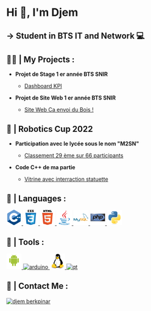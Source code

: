 <h1> Hi 👋, I'm Djem </h1>
<h2> → Student in BTS IT and Network 💻 </h2>

<h2> 👨‍💻 | My Projects :</h2>

- <b> Projet de Stage 1 er année BTS SNIR </b>
  - [Dashboard KPI](https://github.com/Djembrk/Dashboard-KPI)
  
- <b> Projet de Site Web  1 er année BTS SNIR </b>
  - [Site Web Ca envoi du Bois ! ](https://github.com/Djembrk/SiteWeb-BTS-SNIR)

<h2> 🤖 | Robotics Cup 2022 </h2>

- <b> Participation avec le lycée sous le nom "M2SN" </b>
  - [Classement 29 ème sur 66 participants ](https://www.coupederobotique.fr/classement-coupe-de-robotique-2022/)
  
- <b> Code C++ de ma partie </b>
  - [Vitrine avec interraction statuette ](https://github.com/)

<h2> 🧠 | Languages : </h2>
<p align="left"> <a href="https://www.w3schools.com/cpp/" target="_blank" rel="noreferrer"> <img src="https://raw.githubusercontent.com/devicons/devicon/master/icons/cplusplus/cplusplus-original.svg" alt="cplusplus" width="40" height="40"/> </a> <a href="https://www.w3schools.com/css/" target="_blank" rel="noreferrer"> <img src="https://raw.githubusercontent.com/devicons/devicon/master/icons/css3/css3-original-wordmark.svg" alt="css3" width="40" height="40"/> </a> <a href="https://www.w3.org/html/" target="_blank" rel="noreferrer"> <img src="https://raw.githubusercontent.com/devicons/devicon/master/icons/html5/html5-original-wordmark.svg" alt="html5" width="40" height="40"/> </a> <a href="https://www.java.com" target="_blank" rel="noreferrer"> <img src="https://raw.githubusercontent.com/devicons/devicon/master/icons/java/java-original.svg" alt="java" width="40" height="40"/> </a> <a href="https://www.mysql.com/" target="_blank" rel="noreferrer"> <img src="https://raw.githubusercontent.com/devicons/devicon/master/icons/mysql/mysql-original-wordmark.svg" alt="mysql" width="40" height="40"/> </a> <a href="https://www.php.net" target="_blank" rel="noreferrer"> <img src="https://raw.githubusercontent.com/devicons/devicon/master/icons/php/php-original.svg" alt="php" width="40" height="40"/> </a> <a href="https://www.python.org" target="_blank" rel="noreferrer"> <img src="https://raw.githubusercontent.com/devicons/devicon/master/icons/python/python-original.svg" alt="python" width="40" height="40"/> </a> </p>

<h2> 🧠 | Tools : </h2>
<p align="left"> <a href="https://developer.android.com" target="_blank" rel="noreferrer"> <img src="https://raw.githubusercontent.com/devicons/devicon/master/icons/android/android-original-wordmark.svg" alt="android" width="40" height="40"/> </a> <a href="https://www.arduino.cc/" target="_blank" rel="noreferrer"> <img src="https://cdn.worldvectorlogo.com/logos/arduino-1.svg" alt="arduino" width="40" height="40"/> </a> <a href="https://www.linux.org/" target="_blank" rel="noreferrer"> <img src="https://raw.githubusercontent.com/devicons/devicon/master/icons/linux/linux-original.svg" alt="linux" width="40" height="40"/> </a> <a href="https://www.qt.io/" target="_blank" rel="noreferrer"> <img src="https://upload.wikimedia.org/wikipedia/commons/0/0b/Qt_logo_2016.svg" alt="qt" width="40" height="40"/> </a> </p>


<h2> 🤳 | Contact Me :</h2>

<p align="left">
<a href="https://www.linkedin.com/in/djem-berkpinar-a1860b239/" target="blank"><img align="center" src="https://raw.githubusercontent.com/rahuldkjain/github-profile-readme-generator/master/src/images/icons/Social/linked-in-alt.svg" alt="djem berkpinar" height="30" width="40" /></a>
</p>
